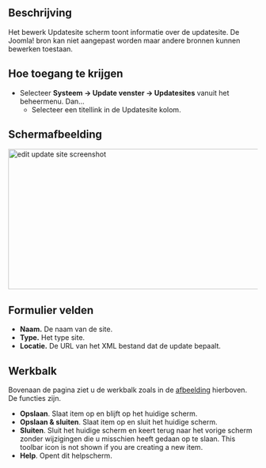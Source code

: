 <!-- Filename: Help4.x:Edit_Update_Site / Display title: Update site -->

## Beschrijving

Het bewerk Updatesite scherm toont informatie over de updatesite. De
Joomla! bron kan niet aangepast worden maar andere bronnen kunnen
bewerken toestaan.

## Hoe toegang te krijgen

- Selecteer **Systeem → Update venster → Updatesites** vanuit
  het beheermenu. Dan...
  - Selecteer een titellink in de Updatesite kolom.

## Schermafbeelding

<img
src="https://docs.joomla.org/images/thumb/5/5a/Help-4x-edit-update-site-screenshot-nl.png/800px-Help-4x-edit-update-site-screenshot-nl.png"
decoding="async"
srcset="https://docs.joomla.org/images/5/5a/Help-4x-edit-update-site-screenshot-nl.png 1.5x"
data-file-width="880" data-file-height="312" width="800" height="284"
alt="edit update site screenshot" />

## Formulier velden

- **Naam.** De naam van de site.
- **Type.** Het type site.
- **Locatie.** De URL van het XML bestand dat de update bepaalt.

## Werkbalk

Bovenaan de pagina ziet u de werkbalk zoals in de
[afbeelding](#Schermafbeelding) hierboven. De functies zijn.

- **Opslaan**. Slaat item op en blijft op het huidige scherm.
- **Opslaan & sluiten**. Slaat item op en sluit het huidige scherm.
- **Sluiten**. Sluit het huidige scherm en keert terug naar het vorige
  scherm zonder wijzigingen die u misschien heeft gedaan op te slaan.
  This toolbar icon is not shown if you are creating a new item.
- **Help**. Opent dit helpscherm.
